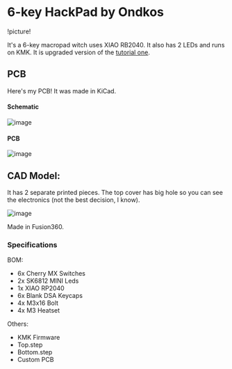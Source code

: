 # 6-key HackPad by Ondkos
!picture!

It's a 6-key macropad witch uses XIAO RB2040. It also has  2 LEDs and runs on KMK. It is upgraded version of the [tutorial one](https://hackpad.hackclub.com/guide).

## PCB
Here's my PCB! It was made in KiCad.

#### Schematic

![image](https://github.com/user-attachments/assets/64e761a2-8d58-4721-819f-f650352e5d26)

#### PCB

![image](https://github.com/user-attachments/assets/1cfcd117-226c-4061-94aa-febc0afffb6a)


## CAD Model:

It has 2 separate printed pieces. The top cover has big hole so you can see the electronics (not the best decision, I know).

![image](https://github.com/user-attachments/assets/f1bddf0a-bd72-4549-9a4b-0e61a73b7101)


Made in Fusion360.

### Specifications

BOM: 
- 6x Cherry MX Switches
- 2x SK6812 MINI Leds
- 1x XIAO RP2040
- 6x Blank DSA Keycaps
- 4x M3x16 Bolt
- 4x M3 Heatset

Others:
- KMK Firmware
- Top.step
- Bottom.step
- Custom PCB
